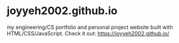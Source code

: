 # joyyeh2002.github.io
my engineering/CS portfolio and personal project website built with HTML/CSS/JavaScript.
Check it out: https://joyyeh2002.github.io/
